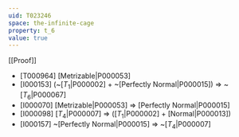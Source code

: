 ```yaml
---
uid: T023246
space: the-infinite-cage
property: t_6
value: true
---
```

[[Proof]]

* [T000964] [Metrizable|P000053]
* [I000153] (~[$T_1$|P000002] + ~[Perfectly Normal|P000015]) => ~[$T_6$|P000067]
* [I000070] [Metrizable|P000053] => [Perfectly Normal|P000015]
* [I000098] [$T_4$|P000007] => ([$T_1$|P000002] + [Normal|P000013])
* [I000157] ~[Perfectly Normal|P000015] => ~[$T_4$|P000007]

